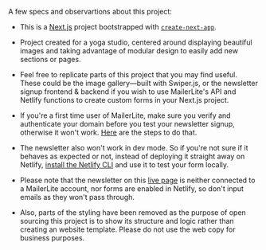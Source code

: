 A few specs and observartions about this project:

 - This is a [Next.js](https://nextjs.org/) project bootstrapped with [`create-next-app`](https://github.com/vercel/next.js/tree/canary/packages/create-next-app).

 - Project created for a yoga studio, centered around displaying beautiful images and taking advantage of modular design to easily add new sections or pages. 

 - Feel free to replicate parts of this project that you may find useful. These could be the image gallery—built with Swiper.js, or the newsletter signup frontend & backend if you wish to use MailerLite's API and Netlify functions to create custom forms in your Next.js project. 

 - If you're a first time user of MailerLite, make sure you verify and authenticate your domain before you test your newsletter signup, otherwise it won't work. [Here](https://www.mailerlite.com/help/how-to-verify-and-authenticate-your-domain) are the steps to do that.
 
 - The newsletter also won't work in dev mode. So if you're not sure if it behaves as expected or not, instead of deploying it straight away on Netlify, [install the Netlify CLI](https://www.netlify.com/blog/2021/12/12/how-to-test-serverless-functions-locally/) and use it to test your form locally. 

 - Please note that the newsletter on this [live page](https://awakenyogastudio.netlify.app/) is neither connected to a MailerLite account, nor forms are enabled in Netlify, so don't input emails as they won't pass through. 

 - Also, parts of the styling have been removed as the purpose of open sourcing this project is to show its structure and logic rather than creating an website template. Please do not use the web copy for business purposes.


